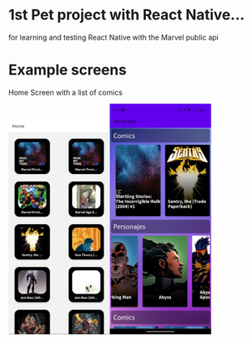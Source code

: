 # 1st Pet project with React Native...

for learning and testing React Native with the Marvel public api

# Example screens

Home Screen with a list of comics

<img src="assets/app.img1.jpg" width="200"><img src="assets/app.img2.jpg" width="200">